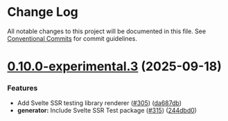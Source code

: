 # Change Log

All notable changes to this project will be documented in this file.
See [Conventional Commits](https://conventionalcommits.org) for commit guidelines.

# [0.10.0-experimental.3](https://github.com/canonical/pragma/compare/v0.10.0-experimental.2...v0.10.0-experimental.3) (2025-09-18)


### Features

* Add Svelte SSR testing library renderer ([#305](https://github.com/canonical/pragma/issues/305)) ([da687db](https://github.com/canonical/pragma/commit/da687db2a8f6ad2d1b8cfc9806a041e5d18ea68c))
* **generator:** Include Svelte SSR Test package ([#315](https://github.com/canonical/pragma/issues/315)) ([244dbd0](https://github.com/canonical/pragma/commit/244dbd0b580101ecfdb5495300b012419d7d0769))
